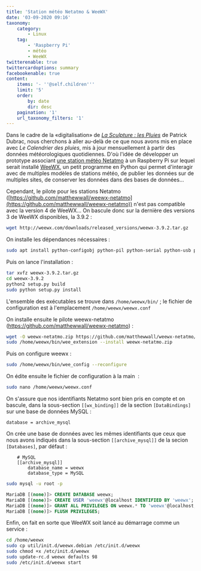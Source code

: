 ```yaml
---
title: 'Station météo Netatmo & WeeWX'
date: '03-09-2020 09:16'
taxonomy:
    category:
        - Linux
    tag:
        - 'Raspberry Pi'
        - météo
        - WeeWX
twitterenable: true
twittercardoptions: summary
facebookenable: true
content:
    items: '- ''@self.children'''
    limit: '5'
    order:
        by: date
        dir: desc
    pagination: '1'
    url_taxonomy_filters: '1'
---
```


Dans le cadre de la «digitalisation» de [_La Sculpture : les Pluies_](http://patrickdubrac.fr/-La-Sculpture-les-Pluies-) de Patrick Dubrac, nous cherchons à aller au-delà de ce que nous avons mis en place avec _Le Calendrier des pluies_, mis à jour mensuellement à partir des données météorologiques quotidiennes. D'où l'idée de développer un prototype associant [une station météo Netatmo](https://www.netatmo.com/fr-fr/weather/weatherstation) à un Raspberry Pi sur lequel serait installé [WeeWX](http://weewx.com/), un petit programme en Python qui permet d'interagir avec de multiples modèles de stations météo, de publier les données sur de multiples sites, de conserver les données dans des bases de données...

Cependant, le pilote pour les stations Netatmo ([https://github.com/matthewwall/weewx-netatmo](https://github.com/matthewwall/weewx-netatmo)) n'est pas compatible avec la version 4 de WeeWX... On bascule donc sur la dernière des versions 3 de WeeWX disponibles, la 3.9.2&nbsp;:

```bash
wget http://weewx.com/downloads/released_versions/weewx-3.9.2.tar.gz
```

On installe les dépendances nécessaires :

```bash
sudo apt install python-configobj python-pil python-serial python-usb python-pip python-cheetah python-ephem mariadb-client python-mysqldb
```

Puis on lance l'installation :

```bash
tar xvfz weewx-3.9.2.tar.gz
cd weewx-3.9.2
python2 setup.py build
sudo python setup.py install
```

L'ensemble des exécutables se trouve dans `/home/weewx/bin/` ; le fichier de configuration est à l'emplacement `/home/weewx/weewx.conf`


On installe ensuite le pilote weewx-netatmo (https://github.com/matthewwall/weewx-netatmo)&nbsp;:

```bash
wget -O weewx-netatmo.zip https://github.com/matthewwall/weewx-netatmo/archive/master.zip
sudo /home/weewx/bin/wee_extension --install weewx-netatmo.zip
```

Puis on configure weewx :

```bash
sudo /home/weewx/bin/wee_config --reconfigure
```

On édite ensuite le fichier de configuration à la main &nbsp;:

```bash
sudo nano /home/weewx/weewx.conf
```

On s'assure que nos identifiants Netatmo sont bien pris en compte et on bascule, dans la sous-section `[[wx_binding]]` de la section `[DataBindings]` sur une base de données MySQL&nbsp;:

```
database = archive_mysql
```

On crée une base de données avec les mêmes identifiants que ceux que nous avons indiqués dans la sous-section `[[archive_mysql]]` de la secion `[Databases]`, par défaut&nbsp;:

```
    # MySQL
    [[archive_mysql]]
        database_name = weewx
        database_type = MySQL
```

```bash
sudo mysql -u root -p
```

```sql
MariaDB [(none)]> CREATE DATABASE weewx;
MariaDB [(none)]> CREATE USER 'weewx'@localhost IDENTIFIED BY 'weewx';
MariaDB [(none)]> GRANT ALL PRIVILEGES ON weewx.* TO 'weewx'@localhost;
MariaDB [(none)]> FLUSH PRIVILEGES;
```

Enfin, on fait en sorte que WeeWX soit lancé au démarrage comme un service :

```bash
cd /home/weewx
sudo cp util/init.d/weewx.debian /etc/init.d/weewx
sudo chmod +x /etc/init.d/weewx
sudo update-rc.d weewx defaults 98
sudo /etc/init.d/weewx start
```